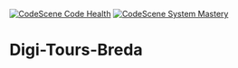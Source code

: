 [![CodeScene Code Health](https://codescene.io/projects/11175/status-badges/code-health)](https://codescene.io/projects/11175) [![CodeScene System Mastery](https://codescene.io/projects/11175/status-badges/system-mastery)](https://codescene.io/projects/11175)
# Digi-Tours-Breda
